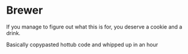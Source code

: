 # Brewer

If you manage to figure out what this is for, you deserve a cookie and a drink.

Basically copypasted hottub code and whipped up in an hour